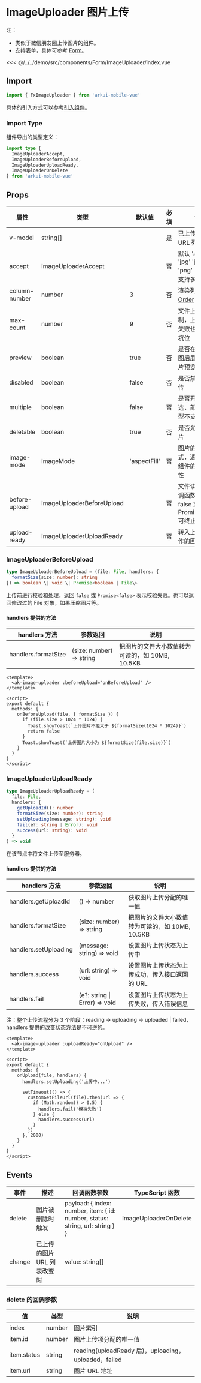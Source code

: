 # ImageUploader 图片上传

注：

- 类似于微信朋友圈上传图片的组件。
- 支持表单，具体可参考 [Form](./Form.md)。

<CodeDemo name="ImageUploader">

<<< @/../../demo/src/components/Form/ImageUploader/index.vue

</CodeDemo>

## Import

```js
import { FxImageUploader } from 'arkui-mobile-vue'
```

具体的引入方式可以参考[引入组件](../guide/import.md)。

### Import Type

组件导出的类型定义：

```ts
import type {
  ImageUploaderAccept,
  ImageUploaderBeforeUpload,
  ImageUploaderUploadReady,
  ImageUploaderOnDelete
} from 'arkui-mobile-vue'
```

## Props

| 属性          | 类型                      | 默认值       | 必填 | 说明                                                               |
| ------------- | ------------------------- | ------------ | ---- | ------------------------------------------------------------------ |
| v-model       | string[]                  |              | 是   | 已上传的图片 URL 列表                                              |
| accept        | ImageUploaderAccept       |              | 否   | 默认 'all', 可选 'jpg' 'jpeg' 'png' 'webp'，支持多个数组           |
| column-number | number                    | 3            | 否   | 渲染列数，同 [Order](./Order.md) 组件                              |
| max-count     | number                    | 9            | 否   | 文件上传数量限制，上传中/上传失败也会占一个坑位                    |
| preview       | boolean                   | true         | 否   | 是否在点击缩略图后展示全屏图片预览                                 |
| disabled      | boolean                   | false        | 否   | 是否禁用文件上传                                                   |
| multiple      | boolean                   | false        | 否   | 是否开启图片多选，部分安卓机型不支持                               |
| deletable     | boolean                   | true         | 否   | 是否允许删除图片                                                   |
| image-mode    | ImageMode                 | 'aspectFill' | 否   | 图片的填充模式，通 [Image](./Image.md) 组件的 mode 属性            |
| before-upload | ImageUploaderBeforeUpload |              | 否   | 文件读取前的回调函数，返回 false 或 Promise<false\> 可终止文件上传 |
| upload-ready  | ImageUploaderUploadReady  |              | 否   | 转入上传文件操作的回调函数                                         |

### ImageUploaderBeforeUpload

```ts
type ImageUploaderBeforeUpload = (file: File, handlers: {
  formatSize(size: number): string
}) => boolean \| void \| Promise<boolean | File\>
```

上传前进行校验和处理，返回 `false` 或 `Promise<false>` 表示校验失败。也可以返回修改过的 File 对象，如果压缩图片等。

#### handlers 提供的方法

| handlers 方法       | 参数返回                 | 说明                                            |
| ------------------- | ------------------------ | ----------------------------------------------- |
| handlers.formatSize | (size: number) => string | 把图片的文件大小数值转为可读的，如 10MB, 10.5KB |

```vue
<template>
  <ak-image-uploader :beforeUpload="onBeforeUpload" />
</template>

<script>
export default {
  methods: {
    onBeforeUpload(file, { formatSize }) {
      if (file.size > 1024 * 1024) {
        Toast.showToast(`上传图片不能大于 ${formatSize(1024 * 1024)}`)
        return false
      }
      Toast.showToast(`上传图片大小为 ${formatSize(file.size)}`)
    }
  }
}
</script>
```

### ImageUploaderUploadReady

```ts
type ImageUploaderUploadReady = (
  file: File,
  handlers: {
    getUploadId(): number
    formatSize(size: number): string
    setUploading(message: string): void
    fail(e?: string | Error): void
    success(url: string): void
  }
) => void
```

在该节点中将文件上传至服务器。

#### handlers 提供的方法

| handlers 方法         | 参数返回                      | 说明                                            |
| --------------------- | ----------------------------- | ----------------------------------------------- |
| handlers.getUploadId  | () => number                  | 获取图片上传分配的唯一值                        |
| handlers.formatSize   | (size: number) => string      | 把图片的文件大小数值转为可读的，如 10MB, 10.5KB |
| handlers.setUploading | (message: string) => void     | 设置图片上传状态为上传中                        |
| handlers.success      | (url: string) => void         | 设置图片上传状态为上传成功，传入接口返回的 URL  |
| handlers.fail         | (e?: string \| Error) => void | 设置图片上传状态为上传失败，传入错误信息        |

注：整个上传流程分为 3 个阶段：reading -> uploading -> uploaded | failed，handlers 提供的改变状态方法是不可逆的。

```vue
<template>
  <ak-image-uploader :uploadReady="onUpload" />
</template>

<script>
export default {
  methods: {
    onUpload(file, handlers) {
      handlers.setUploading('上传中...')

      setTimeout(() => {
        customGetFileUrl(file).then(url => {
          if (Math.random() > 0.5) {
            handlers.fail('模拟失败')
          } else {
            handlers.success(url)
          }
        })
      }, 2000)
    }
  }
}
</script>
```

## Events

| 事件   | 描述                        | 回调函数参数                                                                  | TypeScript 函数       |
| ------ | --------------------------- | ----------------------------------------------------------------------------- | --------------------- |
| delete | 图片被删除时触发            | payload: { index: number, item: { id: number, status: string, url: string } } | ImageUploaderOnDelete |
| change | 已上传的图片 URL 列表改变时 | value: string[]                                                               |                       |

### delete 的回调参数

| 值          | 类型   | 说明                                                 |
| ----------- | ------ | ---------------------------------------------------- |
| index       | number | 图片索引                                             |
| item.id     | number | 图片上传项分配的唯一值                               |
| item.status | string | reading(uploadReady 后)，uploading，uploaded，failed |
| item.url    | string | 图片 URL 地址                                        |

